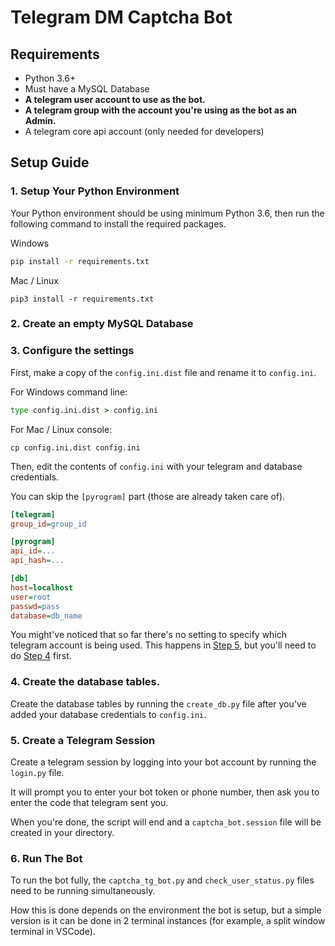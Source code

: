 # Telegram DM Captcha Bot

## Requirements
- Python 3.6+
- Must have a MySQL Database
- **A telegram user account to use as the bot.**
- **A telegram group with the account you're using as the bot as an Admin.**
- A telegram core api account (only needed for developers)

## Setup Guide

### 1. Setup Your Python Environment

Your Python environment should be using minimum Python 3.6, then run the following command to install the required packages.

Windows
```cmd
pip install -r requirements.txt
```

Mac / Linux
```console
pip3 install -r requirements.txt
```

### 2. Create an empty MySQL Database

### 3. Configure the settings

First, make a copy of the `config.ini.dist` file and rename it to `config.ini`.

For Windows command line:
```cmd
type config.ini.dist > config.ini
```
For Mac / Linux console:
```console
cp config.ini.dist config.ini
```

Then, edit the contents of `config.ini` with your telegram and database credentials.

You can skip the `[pyrogram]` part (those are already taken care of).

```ini
[telegram]
group_id=group_id

[pyrogram]
api_id=...
api_hash=...

[db]
host=localhost
user=root
passwd=pass
database=db_name
```
You might've noticed that so far there's no setting to specify which telegram account is being used. This happens in [Step 5](#5-create-a-telegram-session), but you'll need to do [Step 4](#4-create-the-database-tables) first.

### 4. Create the database tables.

Create the database tables by running the `create_db.py` file after you've added your database credentials to `config.ini`.

### 5. Create a Telegram Session
Create a telegram session by logging into your bot account by running the `login.py` file.

It will prompt you to enter your bot token or phone number, then ask you to enter the code that telegram sent you.

When you're done, the script will end and a `captcha_bot.session` file will be created in your directory.

### 6. Run The Bot

To run the bot fully, the `captcha_tg_bot.py` and `check_user_status.py` files need to be running simultaneously.

How this is done depends on the environment the bot is setup, but a simple version is it can be done in 2 terminal instances (for example, a split window terminal in VSCode).